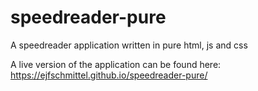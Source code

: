 ﻿# speedreader-pure

A speedreader application written in pure html, js and css

A live version of the application can be found here:
https://ejfschmittel.github.io/speedreader-pure/
